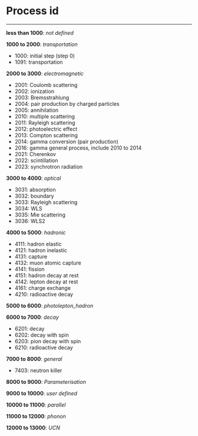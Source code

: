 # Process id

***

**less than 1000**: *not defined*

**1000 to 2000**: *transportation*
- 1000: initial step (step 0)
- 1091: transportation

**2000 to 3000**: *electromagnetic*
- 2001: Coulomb scattering
- 2002: ionization
- 2003: Bremsstrahlung
- 2004: pair production by charged particles
- 2005: annihilation
- 2010: multiple scattering
- 2011: Rayleigh scattering
- 2012: photoelectric effect
- 2013: Compton scattering
- 2014: gamma conversion (pair production)
- 2016: gamma general process, include 2010 to 2014
- 2021: Cherenkov
- 2022: scintillation
- 2023: synchrotron radiation

**3000 to 4000**: *optical*
- 3031: absorption
- 3032: boundary
- 3033: Rayleigh scattering
- 3034: WLS
- 3035: Mie scattering
- 3036: WLS2

**4000 to 5000**: *hadronic*
- 4111: hadron elastic
- 4121: hadron inelastic
- 4131: capture
- 4132: muon atomic capture
- 4141: fission
- 4151: hadron decay at rest
- 4142: lepton decay at rest
- 4161: charge exchange
- 4210: radioactive decay

**5000 to 6000**: *photolepton_hadron*

**6000 to 7000**: *decay*
- 6201: decay
- 6202: decay with spin
- 6203: pion decay with spin
- 6210: radioactive decay

**7000 to 8000**: *general*
- 7403: neutron killer

**8000 to 9000**: *Parameterisation*

**9000 to 10000**: *user defined*

**10000 to 11000**: *parallel*

**11000 to 12000**: *phonon*

**12000 to 13000**: *UCN*